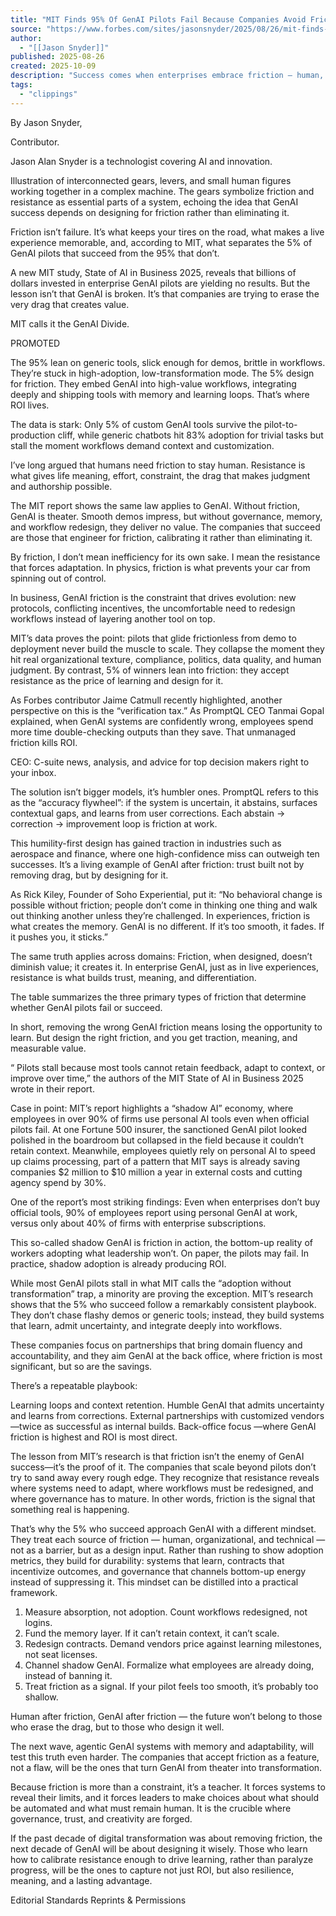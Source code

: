```yaml
---
title: "MIT Finds 95% Of GenAI Pilots Fail Because Companies Avoid Friction"
source: "https://www.forbes.com/sites/jasonsnyder/2025/08/26/mit-finds-95-of-genai-pilots-fail-because-companies-avoid-friction/"
author:
  - "[[Jason Snyder]]"
published: 2025-08-26
created: 2025-10-09
description: "Success comes when enterprises embrace friction — human, organizational, and technical — to turn GenAI into transformation. Here's why."
tags:
  - "clippings"
---
```

By Jason Snyder,

Contributor.

Jason Alan Snyder is a technologist covering AI and innovation.

Illustration of interconnected gears, levers, and small human figures working together in a complex machine. The gears symbolize friction and resistance as essential parts of a system, echoing the idea that GenAI success depends on designing for friction rather than eliminating it.

Friction isn’t failure. It’s what keeps your tires on the road, what makes a live experience memorable, and, according to MIT, what separates the 5% of GenAI pilots that succeed from the 95% that don’t.

A new MIT study, State of AI in Business 2025, reveals that billions of dollars invested in enterprise GenAI pilots are yielding no results. But the lesson isn’t that GenAI is broken. It’s that companies are trying to erase the very drag that creates value.

MIT calls it the GenAI Divide.

PROMOTED

The 95% lean on generic tools, slick enough for demos, brittle in workflows. They’re stuck in high-adoption, low-transformation mode.
The 5% design for friction. They embed GenAI into high-value workflows, integrating deeply and shipping tools with memory and learning loops. That’s where ROI lives.

The data is stark: Only 5% of custom GenAI tools survive the pilot-to-production cliff, while generic chatbots hit 83% adoption for trivial tasks but stall the moment workflows demand context and customization.

I’ve long argued that humans need friction to stay human. Resistance is what gives life meaning, effort, constraint, the drag that makes judgment and authorship possible.

The MIT report shows the same law applies to GenAI. Without friction, GenAI is theater. Smooth demos impress, but without governance, memory, and workflow redesign, they deliver no value. The companies that succeed are those that engineer for friction, calibrating it rather than eliminating it.

By friction, I don’t mean inefficiency for its own sake. I mean the resistance that forces adaptation. In physics, friction is what prevents your car from spinning out of control.

In business, GenAI friction is the constraint that drives evolution: new protocols, conflicting incentives, the uncomfortable need to redesign workflows instead of layering another tool on top.

MIT’s data proves the point: pilots that glide frictionless from demo to deployment never build the muscle to scale. They collapse the moment they hit real organizational texture, compliance, politics, data quality, and human judgment. By contrast, 5% of winners lean into friction: they accept resistance as the price of learning and design for it.

As Forbes contributor Jaime Catmull recently highlighted, another perspective on this is the “verification tax.” As PromptQL CEO Tanmai Gopal explained, when GenAI systems are confidently wrong, employees spend more time double-checking outputs than they save. That unmanaged friction kills ROI.

CEO: C-suite news, analysis, and advice for top decision makers right to your inbox.

The solution isn’t bigger models, it’s humbler ones. PromptQL refers to this as the “accuracy flywheel”: if the system is uncertain, it abstains, surfaces contextual gaps, and learns from user corrections. Each abstain → correction → improvement loop is friction at work.

This humility-first design has gained traction in industries such as aerospace and finance, where one high-confidence miss can outweigh ten successes. It’s a living example of GenAI after friction: trust built not by removing drag, but by designing for it.

As Rick Kiley, Founder of Soho Experiential, put it: “No behavioral change is possible without friction; people don’t come in thinking one thing and walk out thinking another unless they’re challenged. In experiences, friction is what creates the memory. GenAI is no different. If it’s too smooth, it fades. If it pushes you, it sticks.”

The same truth applies across domains: Friction, when designed, doesn’t diminish value; it creates it. In enterprise GenAI, just as in live experiences, resistance is what builds trust, meaning, and differentiation.

The table summarizes the three primary types of friction that determine whether GenAI pilots fail or succeed.

In short, removing the wrong GenAI friction means losing the opportunity to learn. But design the right friction, and you get traction, meaning, and measurable value.

“ Pilots stall because most tools cannot retain feedback, adapt to context, or improve over time,” the authors of the MIT State of AI in Business 2025 wrote in their report.

Case in point: MIT’s report highlights a “shadow AI” economy, where employees in over 90% of firms use personal AI tools even when official pilots fail. At one Fortune 500 insurer, the sanctioned GenAI pilot looked polished in the boardroom but collapsed in the field because it couldn’t retain context. Meanwhile, employees quietly rely on personal AI to speed up claims processing, part of a pattern that MIT says is already saving companies $2 million to $10 million a year in external costs and cutting agency spend by 30%.

One of the report’s most striking findings: Even when enterprises don’t buy official tools, 90% of employees report using personal GenAI at work, versus only about 40% of firms with enterprise subscriptions.

This so-called shadow GenAI is friction in action, the bottom-up reality of workers adopting what leadership won’t. On paper, the pilots may fail. In practice, shadow adoption is already producing ROI.

While most GenAI pilots stall in what MIT calls the “adoption without transformation” trap, a minority are proving the exception. MIT’s research shows that the 5% who succeed follow a remarkably consistent playbook. They don’t chase flashy demos or generic tools; instead, they build systems that learn, admit uncertainty, and integrate deeply into workflows.

These companies focus on partnerships that bring domain fluency and accountability, and they aim GenAI at the back office, where friction is most significant, but so are the savings.

There’s a repeatable playbook:

Learning loops and context retention.
Humble GenAI that admits uncertainty and learns from corrections.
External partnerships with customized vendors—twice as successful as internal builds.
Back-office focus —where GenAI friction is highest and ROI is most direct.

The lesson from MIT’s research is that friction isn’t the enemy of GenAI success—it’s the proof of it. The companies that scale beyond pilots don’t try to sand away every rough edge. They recognize that resistance reveals where systems need to adapt, where workflows must be redesigned, and where governance has to mature. In other words, friction is the signal that something real is happening.

That’s why the 5% who succeed approach GenAI with a different mindset. They treat each source of friction — human, organizational, and technical — not as a barrier, but as a design input. Rather than rushing to show adoption metrics, they build for durability: systems that learn, contracts that incentivize outcomes, and governance that channels bottom-up energy instead of suppressing it. This mindset can be distilled into a practical framework.

1. Measure absorption, not adoption. Count workflows redesigned, not logins.
2. Fund the memory layer. If it can’t retain context, it can’t scale.
3. Redesign contracts. Demand vendors price against learning milestones, not seat licenses.
4. Channel shadow GenAI. Formalize what employees are already doing, instead of banning it.
5. Treat friction as a signal. If your pilot feels too smooth, it’s probably too shallow.

Human after friction, GenAI after friction — the future won’t belong to those who erase the drag, but to those who design it well.

The next wave, agentic GenAI systems with memory and adaptability, will test this truth even harder. The companies that accept friction as a feature, not a flaw, will be the ones that turn GenAI from theater into transformation.

Because friction is more than a constraint, it’s a teacher. It forces systems to reveal their limits, and it forces leaders to make choices about what should be automated and what must remain human. It is the crucible where governance, trust, and creativity are forged.

If the past decade of digital transformation was about removing friction, the next decade of GenAI will be about designing it wisely. Those who learn how to calibrate resistance enough to drive learning, rather than paralyze progress, will be the ones to capture not just ROI, but also resilience, meaning, and a lasting advantage.

Editorial Standards Reprints & Permissions